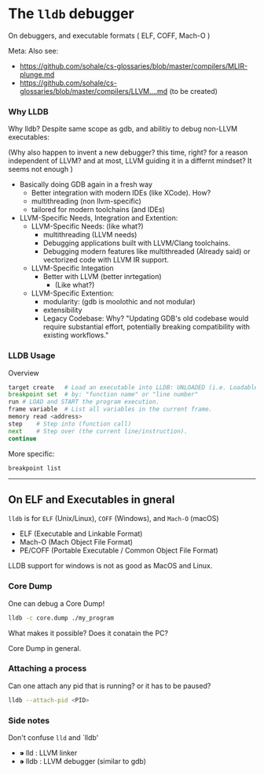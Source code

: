 # The `lldb` debugger
On debuggers, and executable formats ( ELF, COFF, Mach-O )

Meta:
Also see:
* https://github.com/sohale/cs-glossaries/blob/master/compilers/MLIR-plunge.md
* https://github.com/sohale/cs-glossaries/blob/master/compilers/LLVM....md (to be created)

### Why LLDB
Why lldb? Despite same scope as gdb, and abilitiy to debug non-LLVM executables:

(Why also happen to invent a new debugger? this time, right? for a reason independent of LLVM? and at most, LLVM guiding it in a differnt mindset? It seems not enough )

* Basically doing GDB again in a fresh way
   * Better integration with modern IDEs (like XCode). How?
   * multithreading (non llvm-specific)
   * tailored for modern toolchains (and IDEs)
* LLVM-Specific Needs, Integration and Extention:
   * LLVM-Specific Needs: (like what?)
      * multithreading (LLVM needs)
      * Debugging applications built with LLVM/Clang toolchains.
      * Debugging modern features like multithreaded (Already said) or vectorized code with LLVM IR support.
   * LLVM-Specific Integation
      * Better with LLVM (better inrtegation)
         * (Like what?)
   * LLVM-Specific Extention:
      * modularity: (gdb is moolothic and not modular)
      * extensibility
      * Legacy Codebase: Why? "Updating GDB's old codebase would require substantial effort, potentially breaking compatibility with existing workflows."

### LLDB Usage
Overview
```python
target create	# Load an executable into LLDB: UNLOADED (i.e. Loadable)
breakpoint set	# by: "function name" or "line number"
run	# LOAD and START the program execution.
frame variable	# List all variables in the current frame.
memory read <address>
step	# Step into (function call)
next	# Step over (the current line/instruction).
continue
```

More specific:
```
breakpoint list
```




------

## On ELF and Executables in gneral
`lldb` is for `ELF` (Unix/Linux), `COFF` (Windows), and `Mach-O` (macOS)

* ELF (Executable and Linkable Format)
* Mach-O (Mach Object File Format)
* PE/COFF (Portable Executable / Common Object File Format)

LLDB support for windows is not as good as MacOS and Linux.


### Core Dump
One can debug a Core Dump!
```bash
lldb -c core.dump ./my_program
```
What makes it possible? Does it conatain the PC?

Core Dump in general.

### Attaching a process
Can one attach any pid that is running? or it has to be paused?
```bash
lldb --attach-pid <PID>
```
### Side notes

Don't confuse `lld` and `lldb'
* ⁍ lld : LLVM linker 
* ⁍ lldb : LLVM debugger (similar to gdb)
